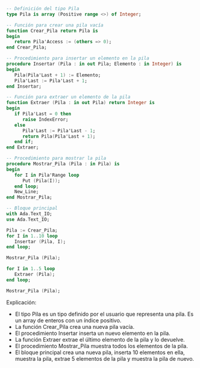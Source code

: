 ```ada
-- Definición del tipo Pila
type Pila is array (Positive range <>) of Integer;

-- Función para crear una pila vacía
function Crear_Pila return Pila is
begin
   return Pila'Access := (others => 0);
end Crear_Pila;

-- Procedimiento para insertar un elemento en la pila
procedure Insertar (Pila : in out Pila; Elemento : in Integer) is
begin
   Pila(Pila'Last + 1) := Elemento;
   Pila'Last := Pila'Last + 1;
end Insertar;

-- Función para extraer un elemento de la pila
function Extraer (Pila : in out Pila) return Integer is
begin
   if Pila'Last = 0 then
      raise IndexError;
   else
      Pila'Last := Pila'Last - 1;
      return Pila(Pila'Last + 1);
   end if;
end Extraer;

-- Procedimiento para mostrar la pila
procedure Mostrar_Pila (Pila : in Pila) is
begin
   for I in Pila'Range loop
      Put (Pila(I));
   end loop;
   New_Line;
end Mostrar_Pila;

-- Bloque principal
with Ada.Text_IO;
use Ada.Text_IO;

Pila := Crear_Pila;
for I in 1..10 loop
   Insertar (Pila, I);
end loop;

Mostrar_Pila (Pila);

for I in 1..5 loop
   Extraer (Pila);
end loop;

Mostrar_Pila (Pila);
```

Explicación:

* El tipo Pila es un tipo definido por el usuario que representa una pila. Es un array de enteros con un índice positivo.
* La función Crear_Pila crea una nueva pila vacía.
* El procedimiento Insertar inserta un nuevo elemento en la pila.
* La función Extraer extrae el último elemento de la pila y lo devuelve.
* El procedimiento Mostrar_Pila muestra todos los elementos de la pila.
* El bloque principal crea una nueva pila, inserta 10 elementos en ella, muestra la pila, extrae 5 elementos de la pila y muestra la pila de nuevo.